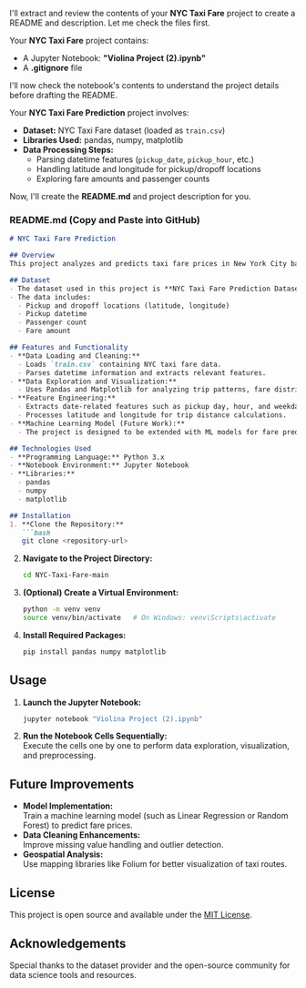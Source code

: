 I'll extract and review the contents of your **NYC Taxi Fare** project to create a README and description. Let me check the files first.

Your **NYC Taxi Fare** project contains:  
- A Jupyter Notebook: **"Violina Project (2).ipynb"**  
- A **.gitignore** file  

I'll now check the notebook's contents to understand the project details before drafting the README.

Your **NYC Taxi Fare Prediction** project involves:  
- **Dataset:** NYC Taxi Fare dataset (loaded as `train.csv`)  
- **Libraries Used:** pandas, numpy, matplotlib  
- **Data Processing Steps:**  
  - Parsing datetime features (`pickup_date`, `pickup_hour`, etc.)  
  - Handling latitude and longitude for pickup/dropoff locations  
  - Exploring fare amounts and passenger counts  

Now, I'll create the **README.md** and project description for you.

### **README.md** (Copy and Paste into GitHub)  

```markdown
# NYC Taxi Fare Prediction

## Overview
This project analyzes and predicts taxi fare prices in New York City based on various factors such as pickup and dropoff locations, time of day, and passenger count. The dataset contains fare amounts along with corresponding trip details.

## Dataset
- The dataset used in this project is **NYC Taxi Fare Prediction Dataset**.
- The data includes:
  - Pickup and dropoff locations (latitude, longitude)
  - Pickup datetime
  - Passenger count
  - Fare amount

## Features and Functionality
- **Data Loading and Cleaning:**  
  - Loads `train.csv` containing NYC taxi fare data.
  - Parses datetime information and extracts relevant features.
- **Data Exploration and Visualization:**  
  - Uses Pandas and Matplotlib for analyzing trip patterns, fare distribution, and geographic trends.
- **Feature Engineering:**  
  - Extracts date-related features such as pickup day, hour, and weekday.
  - Processes latitude and longitude for trip distance calculations.
- **Machine Learning Model (Future Work):**  
  - The project is designed to be extended with ML models for fare prediction.

## Technologies Used
- **Programming Language:** Python 3.x
- **Notebook Environment:** Jupyter Notebook
- **Libraries:**  
  - pandas  
  - numpy  
  - matplotlib  

## Installation
1. **Clone the Repository:**
   ```bash
   git clone <repository-url>
   ```
2. **Navigate to the Project Directory:**
   ```bash
   cd NYC-Taxi-Fare-main
   ```
3. **(Optional) Create a Virtual Environment:**
   ```bash
   python -m venv venv
   source venv/bin/activate   # On Windows: venv\Scripts\activate
   ```
4. **Install Required Packages:**
   ```bash
   pip install pandas numpy matplotlib
   ```

## Usage
1. **Launch the Jupyter Notebook:**
   ```bash
   jupyter notebook "Violina Project (2).ipynb"
   ```
2. **Run the Notebook Cells Sequentially:**  
   Execute the cells one by one to perform data exploration, visualization, and preprocessing.

## Future Improvements
- **Model Implementation:**  
  Train a machine learning model (such as Linear Regression or Random Forest) to predict fare prices.
- **Data Cleaning Enhancements:**  
  Improve missing value handling and outlier detection.
- **Geospatial Analysis:**  
  Use mapping libraries like Folium for better visualization of taxi routes.

## License
This project is open source and available under the [MIT License](LICENSE).

## Acknowledgements
Special thanks to the dataset provider and the open-source community for data science tools and resources.
